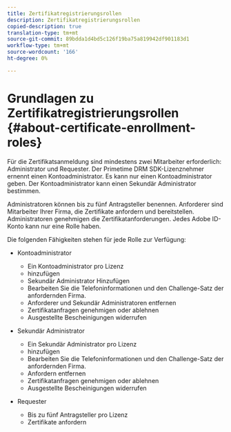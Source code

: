 ```yaml
---
title: Zertifikatregistrierungsrollen
description: Zertifikatregistrierungsrollen
copied-description: true
translation-type: tm+mt
source-git-commit: 89bdda1d4bd5c126f19ba75a819942df901183d1
workflow-type: tm+mt
source-wordcount: '166'
ht-degree: 0%

---
```



# Grundlagen zu Zertifikatregistrierungsrollen {#about-certificate-enrollment-roles}

Für die Zertifikatsanmeldung sind mindestens zwei Mitarbeiter erforderlich: Administrator und Requester. Der Primetime DRM SDK-Lizenznehmer ernennt einen Kontoadministrator. Es kann nur einen Kontoadministrator geben. Der Kontoadministrator kann einen Sekundär Administrator bestimmen.

Administratoren können bis zu fünf Antragsteller benennen. Anforderer sind Mitarbeiter Ihrer Firma, die Zertifikate anfordern und bereitstellen. Administratoren genehmigen die Zertifikatanforderungen. Jedes Adobe ID-Konto kann nur eine Rolle haben.

Die folgenden Fähigkeiten stehen für jede Rolle zur Verfügung:

* Kontoadministrator

   * Ein Kontoadministrator pro Lizenz
   * hinzufügen
   * Sekundär Administrator Hinzufügen
   * Bearbeiten Sie die Telefoninformationen und den Challenge-Satz der anfordernden Firma.
   * Anforderer und Sekundär Administratoren entfernen
   * Zertifikatanfragen genehmigen oder ablehnen
   * Ausgestellte Bescheinigungen widerrufen

* Sekundär Administrator

   * Ein Sekundär Administrator pro Lizenz
   * hinzufügen
   * Bearbeiten Sie die Telefoninformationen und den Challenge-Satz der anfordernden Firma.
   * Anfordern entfernen
   * Zertifikatanfragen genehmigen oder ablehnen
   * Ausgestellte Bescheinigungen widerrufen

* Requester

   * Bis zu fünf Antragsteller pro Lizenz
   * Zertifikate anfordern

